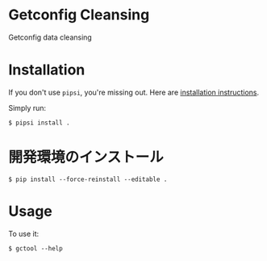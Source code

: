 # Getconfig Cleansing

Getconfig data cleansing


# Installation

If you don't use `pipsi`, you're missing out.
Here are [installation instructions](https://github.com/mitsuhiko/pipsi#readme).

Simply run:

    $ pipsi install .

# 開発環境のインストール

    $ pip install --force-reinstall --editable .

# Usage

To use it:

    $ gctool --help

